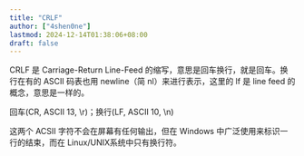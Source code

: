 ```yaml
---
title: "CRLF"
author: ["4shen0ne"]
lastmod: 2024-12-14T01:38:06+08:00
draft: false
---
```


CRLF 是 Carriage-Return Line-Feed 的缩写，意思是回车换行，就是回车。换行在有的 ASCII
码表也用 newline（简 nl）来进行表示，这里的 lf 是 line feed 的概念，意思是一样的。

回车(CR, ASCII 13, \r)；换行(LF, ASCII 10, \n)

这两个 ACSII 字符不会在屏幕有任何输出，但在 Windows 中广泛使用来标识一行的结束，而在
Linux/UNIX系统中只有换行符。
